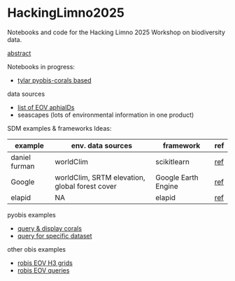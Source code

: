 # HackingLimno2025
Notebooks and code for the Hacking Limno 2025 Workshop on biodiversity data.

[abstract](https://docs.google.com/document/d/1MUzUd9bXD4eNiDiEqdbZ7VlchHqBCh-QKscqf4aqxTg/edit?tab=t.0)

Notebooks in progress:
* [tylar pyobis-corals based](https://colab.research.google.com/drive/1L8XN3KKgfwC-32axxv3tspX0-e2CQhGd?usp=sharing)

data sources
* [list of EOV aphiaIDs](https://github.com/ioos/marine_life_data_network/blob/main/eov_taxonomy/IdentifierList.csv)
* seascapes (lots of environmental information in one product)

SDM examples & frameworks
Ideas:

example       | env. data sources                              | framework           | ref
------------- | ---------------------------------------------- | ------------------- | ---------
daniel furman | worldClim                                      | scikitlearn         | [ref](https://daniel-furman.github.io/Python-species-distribution-modeling/)
Google        | worldClim, SRTM elevation, global forest cover | Google Earth Engine | [ref](https://developers.google.com/earth-engine/tutorials/community/species-distribution-modeling/species-distribution-modeling)
elapid        | NA                                             | elapid              | [ref](https://github.com/earth-chris/elapid)
 

pyobis examples
* [query & display corals](https://github.com/iobis/pyobis/blob/main/notebooks/biodiversity_mapping.ipynb)
* [query for specific dataset](https://ioos.github.io/ioos_code_lab/content/code_gallery/data_access_notebooks/2022-11-23_pyobis_example.html)

other obis examples
* [robis EOV H3 grids](https://github.com/NOAA-GIS4Ocean/BioEco_EOV/blob/main/EOV_obisindicators_hex.R)
* [robis EOV queries](https://ioos.github.io/ioos_code_lab/content/code_gallery/data_analysis_and_visualization_notebooks/2024-09-13-OBIS_EOVs.html)
